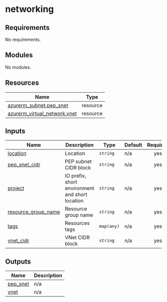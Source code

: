 # networking

<!-- BEGIN_TF_DOCS -->
## Requirements

No requirements.

## Modules

No modules.

## Resources

| Name | Type |
|------|------|
| [azurerm_subnet.pep_snet](https://registry.terraform.io/providers/hashicorp/azurerm/latest/docs/resources/subnet) | resource |
| [azurerm_virtual_network.vnet](https://registry.terraform.io/providers/hashicorp/azurerm/latest/docs/resources/virtual_network) | resource |

## Inputs

| Name | Description | Type | Default | Required |
|------|-------------|------|---------|:--------:|
| <a name="input_location"></a> [location](#input\_location) | Location | `string` | n/a | yes |
| <a name="input_pep_snet_cidr"></a> [pep\_snet\_cidr](#input\_pep\_snet\_cidr) | PEP subnet CIDR block | `string` | n/a | yes |
| <a name="input_project"></a> [project](#input\_project) | IO prefix, short environment and short location | `string` | n/a | yes |
| <a name="input_resource_group_name"></a> [resource\_group\_name](#input\_resource\_group\_name) | Resource group name | `string` | n/a | yes |
| <a name="input_tags"></a> [tags](#input\_tags) | Resources tags | `map(any)` | n/a | yes |
| <a name="input_vnet_cidr"></a> [vnet\_cidr](#input\_vnet\_cidr) | VNet CIDR block | `string` | n/a | yes |

## Outputs

| Name | Description |
|------|-------------|
| <a name="output_pep_snet"></a> [pep\_snet](#output\_pep\_snet) | n/a |
| <a name="output_vnet"></a> [vnet](#output\_vnet) | n/a |
<!-- END_TF_DOCS -->
